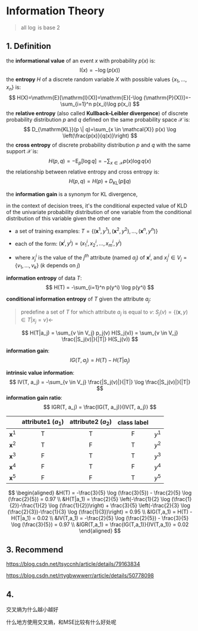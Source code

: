 # Information Theory

> all $\log$ is base 2

## 1. Definition

the **informational value** of an event $x$ with probability $p(x)$ is:
$$
\mathrm{I}(x) = -\log(p(x))
$$
the **entropy** $Η$ of a discrete random variable $X$ with possible values $\left\{x_{1}, \ldots, x_{n}\right\}$ is:
$$
H(X)=\mathrm{E}[\mathrm{I}(X)]=\mathrm{E}[-\log (\mathrm{P}(X))]=-\sum_{i=1}^n p(x_i)\log p(x_i)
$$
the **relative entropy** (also called **Kullback–Leibler divergence**) of discrete probability distribution $p$ and $q$ defined on the same probability space $\mathcal{X}$ is:
$$
D_{\mathrm{KL}}(p \| q)=\sum_{x \in \mathcal{X}} p(x) \log \left(\frac{p(x)}{q(x)}\right)
$$
the **cross entropy** of discrete probability distribution $p$ and $q$ with the same support $\mathcal{X}$ is:
$$
H(p, q) = -\mathrm{E}_{p}[\log q] = -\sum_{x \in \mathcal{X}} p(x) \log q(x)
$$
the relationship between relative entropy and cross entropy is:
$$
H(p, q)=H(p)+D_{\mathrm{KL}}(p \| q)
$$



the **information gain** is a synonym for KL divergence,

in the context of decision trees, it's the conditional expected value of KLD of the univariate probability distribution of one variable from the conditional distribution of this variable given the other one 























- a set of training examples: $T = \{(\mathbf{x}^1, y^1), (\mathbf{x}^2, y^2), \dots, (\mathbf{x}^n, y^n)\}$

- each of the form: $(\mathbf{x}^i, y^i) = (x^i_1, x^i_2, \dots, x^i_m, y^i)$

- where $x^i_j$ is the value of the $j^{th}$ attribute (named $a_j$) of $\mathbf{x}^i$, and $x_j^i \in {V_j} = \{v_1, \dots, v_k\}$ ($k$ depends on $j$)

**information entropy** of data $T$: 
$$
H(T) = -\sum_{i=1}^n p(y^i) \log p(y^i)
$$

**conditional information entropy** of $T$ given the attribute $a_j$: 

> predefine a set of $T$ for which attribute $a_j$ is equal to $v$: $S_j(v) = \{(\mathbf{x},y) \in T | x_j = v\} \leftarrow$

$$
H(T|a_j) = \sum_{v \in V_j} p_j(v) H(S_j(v)) = \sum_{v \in V_j} \frac{|S_j(v)|}{|T|} H(S_j(v))
$$

**information gain**: 
$$
IG(T, a_j) = H(T) - H(T|a_j)
$$

**intrinsic value information**:
$$
IV(T, a_j) = -\sum_{v \in V_j} \frac{|S_j(v)|}{|T|} \log \frac{|S_j(v)|}{|T|}
$$
**information gain ratio**: 
$$
IGR(T, a_j) = \frac{IG(T, a_j)}{IV(T, a_j)}
$$

|                | attribute1 ($a_1$) | attribute2 ($a_2$) | class label |       |
| :------------: | :----------------: | :----------------: | :---------: | :---: |
| $\mathbf{x}^1$ |         T          |         T          |      F      | $y^1$ |
| $\mathbf{x}^2$ |         T          |         F          |      T      | $y^2$ |
| $\mathbf{x}^3$ |         F          |         T          |      T      | $y^3$ |
| $\mathbf{x}^4$ |         F          |         T          |      F      | $y^4$ |
| $\mathbf{x}^5$ |         F          |         F          |      T      | $y^5$ |

$$
\begin{aligned}
&H(T) = -\frac{3}{5} \log (\frac{3}{5}) - \frac{2}{5} \log (\frac{2}{5}) = 0.97 \\
&H(T|a_1) = \frac{2}{5} \left(-\frac{1}{2} \log (\frac{1}{2})-\frac{1}{2} \log (\frac{1}{2})\right) + \frac{3}{5} \left(-\frac{2}{3} \log (\frac{2}{3})-\frac{1}{3} \log (\frac{1}{3})\right) = 0.95 \\
&IG(T,a_1) = H(T) - H(T|a_1) = 0.02 \\
&IV(T,a_1) = -\frac{2}{5} \log (\frac{2}{5}) - \frac{3}{5} \log (\frac{3}{5}) = 0.97 \\
&IGR(T,a_1) = \frac{IG(T,a_1)}{IV(T,a_1)} = 0.02
\end{aligned}
$$









## 3. Recommend

https://blog.csdn.net/tsyccnh/article/details/79163834

https://blog.csdn.net/rtygbwwwerr/article/details/50778098



## 4. 

交叉熵为什么越小越好

什么地方使用交叉熵，和MSE比较有什么好处呢

